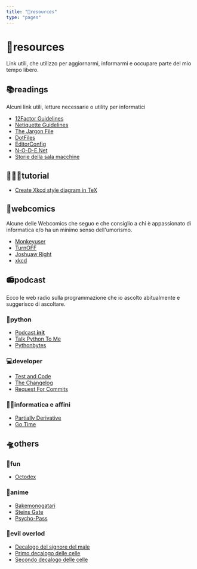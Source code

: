 ```yaml
---
title: "🔗resources"
type: "pages"
---
```


# 🔖resources
Link utili, che utilizzo per aggiornarmi, informarmi e occupare parte del mio tempo libero.

## 📚readings

Alcuni link utili, letture necessarie o utility per informatici

+ [12Factor Guidelines](https://12factor.net)
+ [Netiquette Guidelines](https://tools.ietf.org/html/rfc1855)
+ [The Jargon File](http://www.catb.org/jargon/)
+ [DotFiles](https://dotfiles.github.io)
+ [EditorConfig](http://editorconfig.org)
+ [N-O-D-E.Net](https://n-o-d-e.net)
+ [Storie della sala macchine](http://www.soft-land.org)

## 👨🏻‍🏫tutorial

+ [Create Xkcd style diagram in TeX](https://tex.stackexchange.com/questions/74878/create-xkcd-style-diagram-in-tex)

## 💭webcomics

Alcune delle Webcomics che seguo e che consiglio a chi è appassionato di informatica e/o ha un minimo senso dell'umorismo.

+ [Monkeyuser](http://www.monkeyuser.com/)
+ [TurnOFF](http://turnoff.us/)
+ [Joshuaw Right](http://www.joshuawright.net/)
+ [xkcd](https://xkcd.com/)

## 📻podcast

Ecco le web radio sulla programmazione che io ascolto abitualmente e suggerisco di ascoltare.

### 🐍python

+ [Podcast.__init__](https://www.podcastinit.com)
+ [Talk Python To Me](https://talkpython.fm)
+ [Pythonbytes](https://pythonbytes.fm)

### 💻developer

* [Test and Code](http://pythontesting.net)
* [The Changelog](https://changelog.com)
* [Request For Commits](https://changelog.com/rfc)

### 👨‍💻informatica e affini

* [Partially Derivative](http://partiallyderivative.com/)
* [Go Time](https://changelog.com/gotime)

## 🛸others

### 🕺fun
* [Octodex](https://octodex.github.com)

### 💬anime
* [Bakemonogatari](https://www.animeclick.it/anime/2268/bakemonogatari)
* [Steins Gate](https://www.animeclick.it/anime/3114/steins-gate)
* [Psycho-Pass](https://www.animeclick.it/anime/4084/psycho-pass)

### 👹evil overlod
+ [Decalogo del signore del male](http://www.eviloverlord.com/lists/overlord.html)
+ [Primo decalogo delle celle](http://www.eviloverlord.com/lists/dungeon_a.html)
+ [Secondo decalogo delle celle](http://www.eviloverlord.com/lists/dungeon_b.html)
